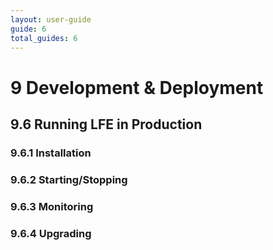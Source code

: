 ```yaml
---
layout: user-guide
guide: 6
total_guides: 6
---
```

# 9 Development & Deployment

## 9.6 Running LFE in Production

### 9.6.1 Installation

### 9.6.2 Starting/Stopping

### 9.6.3 Monitoring

### 9.6.4 Upgrading
